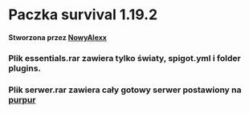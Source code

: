 <h1>Paczka survival 1.19.2</h1>
<h4>Stworzona przez <a href="https://github.com/NowyAlexx">NowyAlexx</a></h2>

<h3>Plik essentials.rar zawiera tylko światy, spigot.yml i folder plugins.</h3>
<h3>Plik serwer.rar zawiera cały gotowy serwer postawiony na <a href="https://purpurmc.org">purpur</a></h3>
